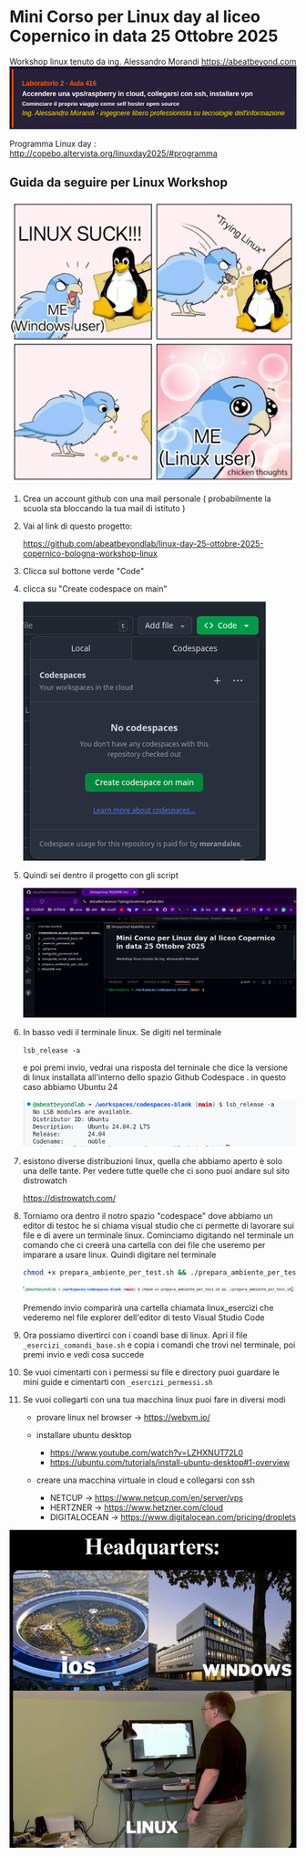 # Mini Corso per Linux day al liceo Copernico in data 25 Ottobre 2025

Workshop linux tenuto da ing. Alessandro Morandi 
https://abeatbeyond.com
![alt text](image-4.png)

Programma Linux day : http://copebo.altervista.org/linuxday2025/#programma





## Guida da seguire per Linux Workshop
![alt text](image-6.png)


1. Crea un account github con una mail personale ( probabilmente la scuola sta bloccando la tua mail di istituto )

2. Vai al link di questo progetto: 

    https://github.com/abeatbeyondlab/linux-day-25-ottobre-2025-copernico-bologna-workshop-linux

3. Clicca sul bottone verde "Code"
4. clicca su "Create codespace on main"

    ![Create Codespace in main](image.png)

5. Quindi sei dentro il progetto con gli script

    ![alt text](image-1.png)
6. In basso vedi il terminale linux. Se digiti nel terminale 

    `lsb_release -a`

    e poi premi invio, vedrai una risposta del terninale che dice la versione di linux installata all'interno dello spazio Github Codespace . in questo caso abbiamo Ubuntu 24

    ![alt text](image-2.png)

7. esistono diverse distribuzioni linux, quella che abbiamo aperto è solo una delle tante. Per vedere tutte quelle che ci sono puoi andare sul sito distrowatch

    https://distrowatch.com/

8. Torniamo ora dentro il notro spazio "codespace" dove abbiamo un editor di testoc he si chiama visual studio che ci permette di lavorare sui file e di avere un terminale linux. Cominciamo digitando nel terminale un comando che ci creerà una cartella con dei file che useremo per imparare a usare linux. Quindi digitare nel terminale 

    ```bash
    chmod +x prepara_ambiente_per_test.sh && ./prepara_ambiente_per_test.sh
    ```

    ![alt text](image-3.png)

    Premendo invio comparirà una cartella chiamata linux_esercizi che vederemo nel file explorer dell'editor di testo Visual Studio Code

9. Ora possiamo divertirci con i coandi base di linux. Apri il file `_esercizi_comandi_base.sh` e copia i comandi che trovi nel terminale, poi premi invio e vedi cosa succede

10. Se vuoi cimentarti con i permessi su file e directory puoi guardare le mini guide e cimentarti con `_esercizi_permessi.sh`

11. Se vuoi collegarti con una tua macchina linux puoi fare in diversi modi 
    - provare linux nel browser -> https://webvm.io/
    - installare ubuntu desktop
        - https://www.youtube.com/watch?v=LZHXNUT72L0
        - https://ubuntu.com/tutorials/install-ubuntu-desktop#1-overview

    - creare una macchina virtuale in cloud e collegarsi con ssh
        - NETCUP -> https://www.netcup.com/en/server/vps
        - HERTZNER -> https://www.hetzner.com/cloud
        - DIGITALOCEAN -> https://www.digitalocean.com/pricing/droplets


![alt text](image-5.png)